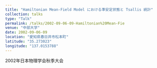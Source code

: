 ```yaml
---
title: "Hamiltonian Mean-Field Model における準安定状態と Tsallis 統計"
collection: talks
type: "Talk"
permalink: /talks/2002-09-06-09-Hamiltonian%20Mean-Fie
venue: "中部大学"
date: 2002-09-06-09
location: "愛知県春日井市松本町"
latitude: "35.273023"
longitude: "137.0153788"
---
```


2002年日本物理学会秋季大会
